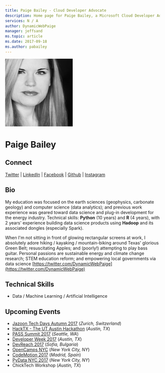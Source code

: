 ```yaml
---
title: Paige Bailey - Cloud Developer Advocate
description: Home page for Paige Bailey, a Microsoft Cloud Developer Advocate
services: N / A
author: DynamicWebPaige
manager: jeffsand
ms.topic: article
ms.date: 2017-09-18
ms.author: pabailey
---
```


![Image of Paige Bailey](media/profiles/paige-bailey.png)

# Paige Bailey


## Connect
[Twitter](https://twitter.com/DynamicWebPaige) | [LinkedIn](https://linkedin.com/in/DynamicWebPaige) | [Facebook](https://facebook.com/DynamicWebPaige) | [Github](https://github.com/DynamicWebPaige) | [Instagram](https://www.instagram.com/DynamicWebPaige)

## Bio

My education was focused on the earth sciences (geophysics, carbonate geology) and computer science (data analytics); and previous work experience was geared toward data science and plug-in development for the energy industry. Technical skills: **Python** (10 years) and **R** (4 years), with 2 years' experience building data science products using **Hadoop** and its associated dongles (especially Spark). 

When I'm not sitting in front of glowing rectangular screens at work, I absolutely adore hiking / kayaking / mountain-biking around Texas' glorious Green Belt; resuscitating Apples; and (poorly!) attempting to play bass guitar. Personal passions are sustainable energy and climate change research; STEM education reform; and empowering local governments via data science  [https://twitter.com/DynamicWebPaige](https://twitter.com/DynamicWebPaige)

## Technical Skills

* Data / Machine Learning / Artificial Intelligence

## Upcoming Events

* [Jazoon Tech Days Autumn 2017](http://jazoon.com/) (_Zurich, Switzerland_)
* [HackTX - The UT Austin Hackathon](https://hacktx.com/) (_Austin, TX_)
* [PASS Summit 2017](http://www.pass.org/summit/2017/Home.aspx) (_Seattle, WA_)
* [Developer Week 2017](http://www.developerweek.com/Austin/) (_Austin, TX_)
* [DevReach 2017](http://devreach.com/) (_Sofia, Bulgaria_)
* [OpenCamps NYC](http://www.opencamps.org/2017) (_New York City, NY_)
* [CodeMotion 2017](https://2017.codemotion.es/en/) (_Madrid, Spain_)
* [PyData NYC 2017](https://pydata.org/nyc2017/) (_New York City, NY_)
* ChickTech Workshop (_Austin, TX_)
